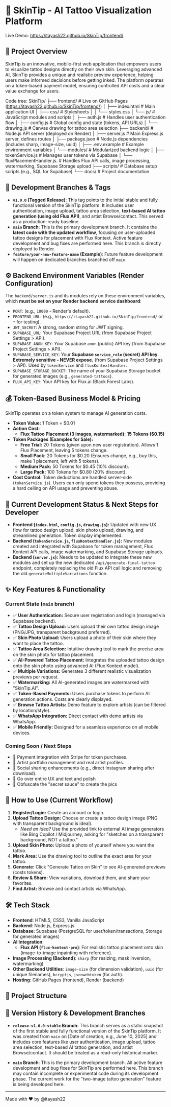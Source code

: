 # 🎨 SkinTip - AI Tattoo Visualization Platform

Live Demo: https://itayash22.github.io/SkinTip/frontend/

## 🌟 Project Overview

SkinTip is an innovative, mobile-first web application that empowers users to visualize tattoo designs directly on their own skin. Leveraging advanced AI, SkinTip provides a unique and realistic preview experience, helping users make informed decisions before getting inked. The platform operates on a token-based payment model, ensuring controlled API costs and a clear value exchange for users.

Code tree:
SkinTip/
├── frontend/                 # Live on GitHub Pages (https://itayash22.github.io/SkinTip/frontend/)
│   ├── index.html            # Main application UI
│   ├── css/                  # Stylesheets
│   │   └── styles.css
│   └── js/                   # JavaScript modules and scripts
│       ├── auth.js           # Handles user authentication flow
│       ├── config.js         # Global config and state (tokens, API URLs)
│       └── drawing.js        # Canvas drawing for tattoo area selection
├── backend/                  # Node.js API server (deployed on Render)
│   ├── server.js             # Main Express.js server, defines routes
│   ├── package.json          # Node.js dependencies (includes sharp, image-size, uuid)
│   ├── .env.example          # Example environment variables
│   └── modules/              # Modularized backend logic
│       ├── tokenService.js   # Manages user tokens via Supabase
│       └── fluxPlacementHandler.js. # Handles Flux API calls, image processing, watermarking, Supabase Storage upload
├── scripts/                  # Database setup scripts (e.g., SQL for Supabase)
└── docs/                     # Project documentation


## 🌳 **Development Branches & Tags**

* **`v1.0.0` (Tagged Release)**: This tag points to the initial stable and fully functional version of the SkinTip platform. It includes user authentication, image upload, tattoo area selection, **text-based AI tattoo generation (using old Flux API)**, and artist Browse/contact. This served as a production-ready baseline.
* **`main` Branch**: This is the primary development branch. It contains the **latest code with the updated workflow**, focusing on user-uploaded tattoo designs for placement with Flux Kontext. Active feature development and bug fixes are performed here. This branch is directly deployed to Render.
* **`feature/your-new-feature-name` (Example)**: Future feature development will happen on dedicated branches branched off `main`.

## ⚙️ Backend Environment Variables (Render Configuration)

The `backend/server.js` and its modules rely on these environment variables, which **must be set on your Render backend service dashboard**:

* `PORT`: (e.g., `10000` - Render's default).
* `FRONTEND_URL`: (e.g., `https://itayash22.github.io/SkinTip/frontend/` or `*` for testing).
* `JWT_SECRET`: A strong, random string for JWT signing.
* `SUPABASE_URL`: Your Supabase Project URL (from Supabase Project Settings > API).
* `SUPABASE_ANON_KEY`: Your Supabase `anon` (public) API key (from Supabase Project Settings > API).
* `SUPABASE_SERVICE_KEY`: Your **Supabase `service_role` (secret) API key**. **Extremely sensitive - NEVER expose.** (from Supabase Project Settings > API). Used by `tokenService` and `fluxKontextHandler`.
* `SUPABASE_STORAGE_BUCKET`: The name of your Supabase Storage bucket for generated images (e.g., `generated-tattoos`).
* `FLUX_API_KEY`: Your API key for Flux.ai (Black Forest Labs).

## 💰 Token-Based Business Model & Pricing

SkinTip operates on a token system to manage AI generation costs.

* **Token Value:** 1 Token = $0.01
* **Action Cost:**
    * **Flux Tattoo Placement (3 images, watermarked):** **15 Tokens ($0.15)**
* **Token Packages (Examples for Sale):**
    * **Free Trial:** 20 Tokens (given upon new user registration). Allows 1 Flux Placement, leaving 5 tokens change.
    * **Small Pack:** 20 Tokens for $0.20 (Ensures change, e.g., buy this, make 1 placement, left with 5 tokens).
    * **Medium Pack:** 50 Tokens for $0.45 (10% discount).
    * **Large Pack:** 100 Tokens for $0.80 (20% discount).
* **Cost Control:** Token deductions are handled server-side (`tokenService.js`). Users can only spend tokens they possess, providing a hard ceiling on API usage and preventing abuse.

## 🎯 Current Development Status & Next Steps for Developer

* **Frontend (`index.html`, `config.js`, `drawing.js`):** Updated with new UX flow for tattoo design upload, skin photo upload, drawing, and streamlined generation. Token display implemented.
* **Backend (`tokenService.js`, `fluxKontextHandler.js`):** New modules created and integrated with Supabase for token management, Flux Kontext API calls, image watermarking, and Supabase Storage uploads.
* **Backend (`server.js`):** Needs to be updated to integrate these new modules and set up the new dedicated `/api/generate-final-tattoo` endpoint, completely replacing the old Flux API call logic and removing the old `generateMultipleVariations` function.

## ✨ Key Features & Functionality

### Current State (`main` branch)
* ✅ **User Authentication:** Secure user registration and login (managed via Supabase backend).
* ✅ **Tattoo Design Upload:** Users upload their own tattoo design image (PNG/JPG, transparent background preferred).
* ✅ **Skin Photo Upload:** Users upload a photo of their skin where they want to place the tattoo.
* ✅ **Tattoo Area Selection:** Intuitive drawing tool to mark the precise area on the skin photo for tattoo placement.
* ✅ **AI-Powered Tattoo Placement:** Integrates the uploaded tattoo design onto the skin photo using advanced AI (Flux Kontext model).
* ✅ **Multiple Variations:** Generates 3 different realistic visualization previews per request.
* ✅ **Watermarking:** All AI-generated images are watermarked with "SkinTip.AI".
* ✅ **Token-Based Payments:** Users purchase tokens to perform AI generation actions. Costs are clearly displayed.
* ✅ **Browse Tattoo Artists:** Demo feature to explore artists (can be filtered by location/style).
* ✅ **WhatsApp Integration:** Direct contact with demo artists via WhatsApp.
* ✅ **Mobile Friendly:** Designed for a seamless experience on all mobile devices.

### Coming Soon / Next Steps
* 🔄 Payment integration with Stripe for token purchases.
* 🔄 Artist portfolio management and real artist profiles.
* 🔄 Social sharing enhancements (e.g., direct Instagram sharing after download).
* 🔄 Go over entire UX and text and polish
* 🔄 Obfuscate the "secret sauce" to create the pics

## 🚀 How to Use (Current Workflow)

1.  **Register/Login:** Create an account or login.
2.  **Upload Tattoo Design:** Choose or create a tattoo design image (PNG with transparent background is ideal).
    * *Need an idea?* Use the provided link to external AI image generators like Bing Copilot / Midjourney, asking for "sketches on a transparent background, NOT a tattoo."
3.  **Upload Skin Photo:** Upload a photo of yourself where you want the tattoo.
4.  **Mark Area:** Use the drawing tool to outline the exact area for your tattoo.
5.  **Generate:** Click "Generate Tattoo on Skin" to see AI-generated previews (costs tokens).
6.  **Review & Share:** View variations, download them, and share your favorites.
7.  **Find Artist:** Browse and contact artists via WhatsApp.

## 🛠️ Tech Stack

* **Frontend**: HTML5, CSS3, Vanilla JavaScript
* **Backend**: Node.js, Express.js
* **Database**: Supabase (PostgreSQL for user/token/transactions, Storage for generated images)
* **AI Integration**:
    * **Flux API (`flux-kontext-pro`)**: For realistic tattoo placement onto skin (image-to-image inpainting with reference).
* **Image Processing (Backend)**: `sharp` (for resizing, mask inversion, watermarking)
* **Other Backend Utilities**: `image-size` (for dimension validation), `uuid` (for unique filenames), `bcryptjs`, `jsonwebtoken` (for auth).
* **Hosting**: GitHub Pages (frontend), Render (backend)

## 🔗 Project Structure
## 🌳 **Version History & Development Branches**

* **`release-v1.0.0-stable` Branch**: This branch serves as a static snapshot of the first stable and fully functional version of the SkinTip platform. It was created from `main` on [Date of creation, e.g., June 10, 2025] and includes core features like user authentication, image upload, tattoo area selection, text-based AI tattoo generation, and artist Browse/contact. It should be treated as a read-only historical marker.

* **`main` Branch**: This is the primary development branch. All active feature development and bug fixes for SkinTip are performed here. This branch may contain incomplete or experimental code during its development phase. The current work for the "two-image tattoo generation" feature is being developed here.

---

Made with ❤️ by @itayash22
